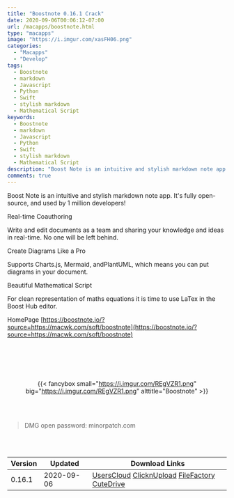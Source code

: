 ```yaml
---
title: "Boostnote 0.16.1 Crack"
date: 2020-09-06T00:06:12-07:00
url: /macapps/boostnote.html
type: "macapps"
image: "https://i.imgur.com/xasFH06.png"
categories:
  - "Macapps"
  - "Develop"
tags:
  - Boostnote
  - markdown
  - Javascript
  - Python
  - Swift
  - stylish markdown
  - Mathematical Script
keywords:
  - Boostnote
  - markdown
  - Javascript
  - Python
  - Swift
  - stylish markdown
  - Mathematical Script
description: "Boost Note is an intuitive and stylish markdown note app. It's fully open-source, and used by 1 million developers"
comments: true
---
```


Boost Note is an intuitive and stylish markdown note app. It's fully open-source, and used by 1 million developers!

Real-time Coauthoring

Write and edit documents as a team and sharing your knowledge and ideas in real-time. No one will be left behind.

Create Diagrams Like a Pro

Supports Charts.js, Mermaid, andPlantUML, which means you can put diagrams in your document.

Beautiful Mathematical Script

For clean representation of maths equations it is time to use LaTex in the Boost Hub editor.

HomePage [https://boostnote.io/?source=https://macwk.com/soft/boostnote](https://boostnote.io/?source=https://macwk.com/soft/boostnote)

<br/>
<br/>
<script async src="https://pagead2.googlesyndication.com/pagead/js/adsbygoogle.js"></script>
<ins class="adsbygoogle"
     style="display:block; text-align:center;"
     data-ad-layout="in-article"
     data-ad-format="fluid"
     data-ad-client="ca-pub-8746275014476192"
     data-ad-slot="5144997159"></ins>
<script>
     (adsbygoogle = window.adsbygoogle || []).push({});
</script>
<br/>
<br/>


<center>

{{< fancybox small="https://i.imgur.com/REgVZR1.png" big="https://i.imgur.com/REgVZR1.png" alttitle="Boostnote" >}}

</center>

<br/>
<br/>


> DMG open password: minorpatch.com

<br/>

<br/>
<div id="history_version" class="history_version">

| Version | Updated | Download Links |
| ---- | ---- | ---- |
| 0.16.1 | 2020-09-06 | [UsersCloud](https://ouo.io/FdBGWeZ)   [ClicknUpload](https://ouo.io/eqhBlEu)   [FileFactory](https://ouo.io/HXQbZ1)   [CuteDrive](https://ouo.io/PmZVks2) |

</div>
